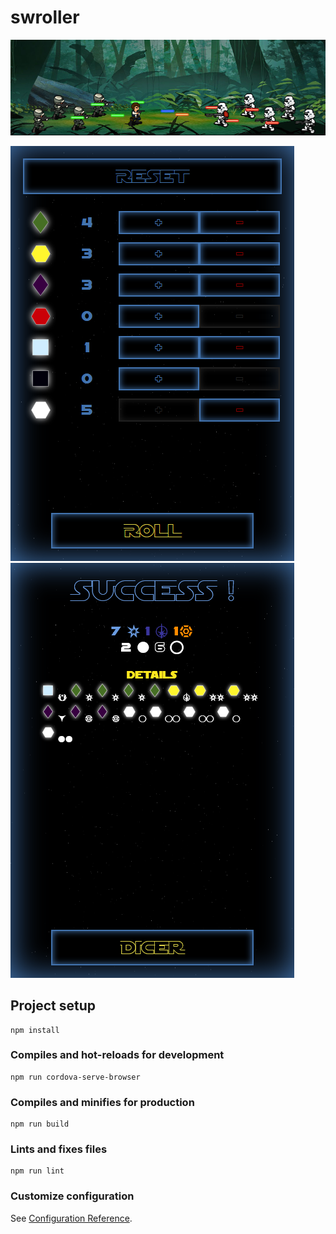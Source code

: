 # swroller
<img src="animation.png">


<img src="dicer.png"><img src="result.png">
## Project setup
```
npm install
```

### Compiles and hot-reloads for development
```
npm run cordova-serve-browser
```

### Compiles and minifies for production
```
npm run build
```

### Lints and fixes files
```
npm run lint
```

### Customize configuration
See [Configuration Reference](https://cli.vuejs.org/config/).
